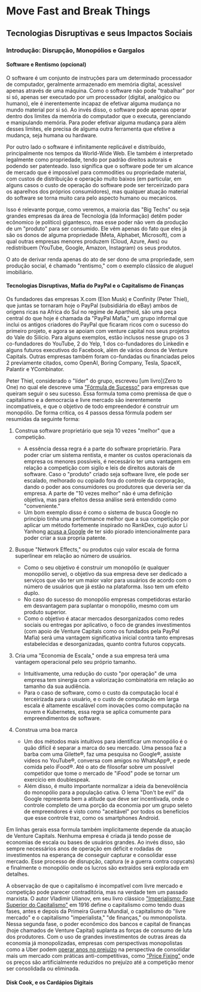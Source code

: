 # Move Fast and Break Things
## Tecnologias Disruptivas e seus Impactos Sociais

### Introdução: Disrupção, Monopólios e Gargalos

#### Software e Rentismo (opcional)

O software é um conjunto de instruções para um determinado processador de computador, geralmente armazenado em memória digital, acessível apenas através de uma máquina. 
Como o software não pode "trabalhar" por si só, apenas ser executado por um processador (digital, analógico ou humano), ele é inerentemente incapaz de efetivar alguma mudança no mundo material por si só.
Ao invés disso, o software pode apenas operar dentro dos limites da memória do computador que o executa, gerenciando e manipulando memória. Para poder efetivar alguma mudança para além desses limites, ele precisa de alguma outra ferramenta que efetive a mudança, seja humana ou hardware.

Por outro lado o software é infinitamente replicável e distribuído, principalmente nos tempos da World-Wide Web. Ele também é interpretado legalmente como propriedade, tendo por padrão direitos autorais e podendo ser patenteado.
Isso significa que o software pode ter um alcance de mercado que é impossível para commodities ou propriedade material, com custos de distribuição e operação muito baixos (em particular, em alguns casos o custo de operação do software pode ser terceirizado para os aparelhos dos próprios consumidores), mas qualquer atuação material do software se torna muito cara pelo aspecto humano ou mecanicos.

Isso é relevante porque, como veremos, a maioria das "Big Techs" ou seja grandes empresas da área de Tecnologia (da Informação) detêm poder ecônomico (e político) gigantesco, mas esse poder não vem da produção de um "produto" para ser consumido. Ele vêm apenas do fato que eles já são os donos de alguma propriedade (Meta, Alphabet, Microsoft), com a qual outras empresas menores produzem (Cloud, Azure, Aws) ou redistribuem (YouTube, Google, Amazon, Instagram) os seus
produtos.

O ato de derivar renda apenas do ato de ser dono de uma propriedade, sem produção social, é chamado "rentismo," com o exemplo clássico de aluguel imobiliário.


#### Tecnologias Disruptivas, Mafia do PayPal e o Capitalismo de Finanças

Os fundadores das empresas X.com (Elon Musk) e Confinity (Peter Thiel), que juntas se tornaram hoje o PayPal (subsidiária do eBay) ambos de origens ricas na Africa do Sul no regime de Apartheid, são uma peça central do que hoje é chamada da "PayPal Mafia," um grupo informal que inclui os antigos criadores do PayPal que ficaram ricos com o sucesso do primeiro projeto, e agora se apoiam com venture capital nos seus projetos do Vale do Silício.
Para alguns exemplos, estão inclusos nesse grupo os 3 co-fundadores do YouTube, 2 do Yelp, 1 dos co-fundadores do Linkedin e alguns futuros executivos do Facebook, além de vários donos de Venture Capitals. Outras empresas também foram co-fundadas  ou financiadas pelos 2 previamente citados, como OpenAI, Boring Company, Tesla, SpaceX, Palantir e YCombinator.


Peter Thiel, considerado o "líder" do grupo, escreveu [um livro](Zero to One) no qual ele descreve uma ["Fórmula de Sucesso"](https://archive.is/6liJO) para empresas que queiram seguir o seu sucesso. Essa formula toma como premissa de que o capitalismo e a democracia e livre mercado são inerentemente incompatíveis, e que o objetivo de todo empreendedor é construir um monopólio. De forma crítica, os 4 passos dessa fórmula podem ser resumidas da seguinte forma:

1. Construa software proprietário que seja 10 vezes "melhor" que a competição.
    * A essência dessa regra é a parte do software proprietário. Para poder criar um sistema rentista, e manter os custos operacionais da empresa os menores possíveis, é necessário ter uma vantagem em relação a competição com sigilo e leis de direitos autorais de software. Caso o "produto" criado seja software livre, ele pode ser escalado, melhorado ou copiado fora do controle da corporação, dando o poder aos consumidores ou produtores que deveria ser da empresa. A parte de "10 vezes melhor" não é uma definição objetiva, mas para efeitos dessa análise será entendido como "conveniente."
    * Um bom exemplo disso é como o sistema de busca Google no princípio tinha uma performance melhor que a sua competição por aplicar um método fortemente inspirado no RankDex, cujo autor Li Yanhong [acusa a Google](https://www.rankdex.com/) de ter sido piorado intencionalmente para poder criar a sua propria patente.

2. Busque "Network Effects," ou produtos cujo valor escala de forma superlinear em relação ao número de usuários.
    * Como o seu objetivo é construir um monopólio (e qualquer monopólio serve), o objetivo da sua empresa deve ser dedicado a serviços que vão ter um maior valor para usuários de acordo com o número de usuários que já estão na plataforma. Isso tem um efeito duplo. 
    * No caso do sucesso do monopólio empresas competidoras estarão em desvantagem para suplantar o monopólio, mesmo com um produto superior.
    * Como o objetivo é atacar mercados desorganizados como redes sociais ou entregas por aplicativo, o foco de grandes investimentos (com apoio de Venture Capitals como os fundados pela PayPal Mafia) será uma vantagem significativa inicial contra tanto empresas estabelecidas e desorganizadas, quanto contra futuros copycats.

3. Cria uma "Economia de Escala," onde a sua empresa terá uma vantagem operacional pelo seu próprio tamanho.
    * Intuitivamente, uma redução do custo "por operação" de uma empresa tem sinergia com a valorização combinatória em relação ao tamanho da sua audiência. 
    * Para o caso de software, como o custo da computação local é terceirizada para o usuário, e o custo de computação em larga escala é altamente escalável com inovações como computação na nuvem e Kubernetes, essa regra se aplica comumente para empreendimentos de software.

4. Construa uma boa marca
    * Um dos métodos mais intuitivos para identificar um monopólio é o quão difícil é separar a marca do seu mercado. Uma pessoa faz a barba com uma Gilette®, faz uma pesquisa no Google®, assiste videos no YouTube®, conversa com amigos no WhatsApp®, e pede comida pelo iFood®. Até o ato de filosofar sobre um possível competidor que tome o mercado de "iFood" pode se tornar um exercício em doublespeak.
    * Além disso, é muito importante normalizar a ideia da benevolência do monopólio para a população cativa. O lema "Don't be evil" da Google representa bem a atitude que deve ser incentivada, onde o controle completo de uma porção da economia por um grupo seleto de empreendores é visto como "aceitável" por todos os benefícios que esse controle traz, como os smartphones Android.

Em linhas gerais essa formula também implicitamente depende da atuação de Venture Capitals. Nenhuma empresa é criada já tendo posse de economias de escala ou bases de usuários grandes. Ao invés disso, são sempre necessários anos de operação em déficit e rodadas de investimentos na esperança de conseguir capturar e consolidar esse mercado. Esse processo de disrupção, captura (e a guerra contra copycats) e finalmente o monopólio onde os lucros são extraídos será explorada em detalhes.

A observação de que o capitalismo é incompatível com livre mercado e competição pode parecer contraditória, mas na verdade tem um passado marxista. O autor Vladimir Ulianov, em seu livro clássico ["Imperialismo: Fase Superior do Capitalismo"](https://www.marxists.org/portugues/lenin/1916/imperialismo/index.htm) em 1916 define o capitalismo como tendo duas fases, antes e depois da Primeira Guerra Mundial, o capitalismo do "livre mercado" e o capitalismo "imperialista," "de finanças," ou
mmonopolista.
Nessa segunda fase, o poder econômico dos bancos e capital de finanças (hoje chamados de Venture Capital) suplanta as forças de consumo de luta dos produtores. Com o uso de grandes investimentos de outras áreas da economia já monopolizadas, empresas com perspectivas monopolistas como a Uber podem [operar anos no prejuízo](https://www.bbc.com/portuguese/geral-49858418) na perspectiva de consolidar mais um mercado com práticas anti-competitivas, como ["Price
Fixing"](https://en.wikipedia.org/wiki/Price_fixing) onde os preços são artificialmente reduzidos no prejuízo até a competição menor ser consolidada ou eliminada.

#### Disk Cook, e os Cardápios Digitais



